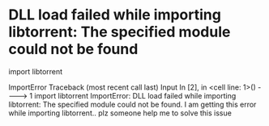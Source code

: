 
# DLL load failed while importing libtorrent: The specified module could not be found

import libtorrent

ImportError
Traceback (most recent call last)
Input In [2], in <cell line: 1>()
----> 1 import libtorrent
ImportError: DLL load failed while importing libtorrent: The specified module could not be found.
I am getting this error while importing libtorrent.. plz someone help me to solve this issue

        